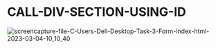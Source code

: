 # CALL-DIV-SECTION-USING-ID


![screencapture-file-C-Users-Dell-Desktop-Task-3-Form-index-html-2023-03-04-10_10_40](https://user-images.githubusercontent.com/120628111/222942076-60befbdc-94b6-4cde-b92e-49e148ed32d7.png)

